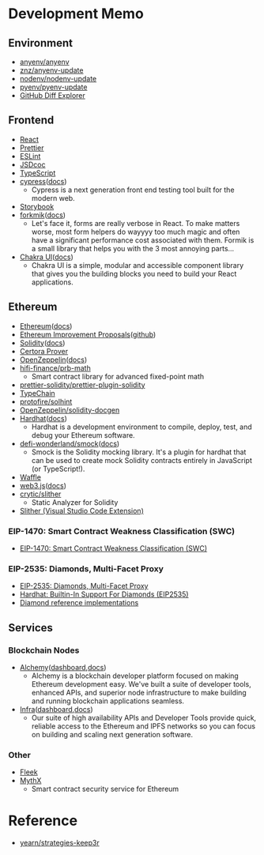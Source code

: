 
# Development Memo

## Environment

- [anyenv/anyenv](https://github.com/anyenv/anyenv)
- [znz/anyenv-update](https://github.com/znz/anyenv-update)
- [nodenv/nodenv-update](https://github.com/nodenv/nodenv-update)
- [pyenv/pyenv-update](https://github.com/pyenv/pyenv-update)
- [GitHub Diff Explorer](https://chrome.google.com/webstore/detail/github-diff-explorer/kagcmhcnjehpeihgmcohmdceffihkglk)

## Frontend

- [React](https://reactjs.org/)
- [Prettier](https://prettier.io/)
- [ESLint](https://eslint.org/)
- [JSDcoc](https://jsdoc.app/)
- [TypeScript](https://www.typescriptlang.org/)
- [cypress](https://www.cypress.io/)([docs](https://docs.cypress.io/))
  - Cypress is a next generation front end testing tool built for the modern web.
- [Storybook](https://storybook.js.org/)
- [forkmik](https://formik.org/)([docs](https://formik.org/docs/overview))
  - Let's face it, forms are really verbose in React. To make matters worse, most form helpers do wayyyy too much magic and often have a significant performance cost associated with them. Formik is a small library that helps you with the 3 most annoying parts...
- [Chakra UI](https://chakra-ui.com/)([docs](https://chakra-ui.com/docs/getting-started))
  - Chakra UI is a simple, modular and accessible component library that gives you the building blocks you need to build your React applications.

## Ethereum

- [Ethereum](https://ethereum.org/en/)([docs](https://ethereum.org/en/developers/docs/))
- [Ethereum Improvement Proposals](https://eips.ethereum.org/)([github](https://github.com/ethereum/EIPs))
- [Solidity](https://soliditylang.org/)([docs](https://docs.soliditylang.org/en/latest/))
- [Certora Prover](https://certora.atlassian.net/wiki/spaces/CPD/pages/7274497/Installation+of+Certora+Prover)
- [OpenZeppelin](https://openzeppelin.com/)([docs](https://docs.openzeppelin.com/openzeppelin/))
- [hifi-finance/prb-math](https://github.com/hifi-finance/prb-math)
  - Smart contract library for advanced fixed-point math
- [prettier-solidity/prettier-plugin-solidity](https://github.com/prettier-solidity/prettier-plugin-solidity)
- [TypeChain](https://github.com/dethcrypto/TypeChain)
- [protofire/solhint](https://github.com/protofire/solhint)
- [OpenZeppelin/solidity-docgen](https://github.com/OpenZeppelin/solidity-docgen)
- [Hardhat](https://hardhat.org/)([docs](https://hardhat.org/getting-started/#overview))
  - Hardhat is a development environment to compile, deploy, test, and debug your Ethereum software.
- [defi-wonderland/smock](https://github.com/defi-wonderland/smock)([docs](https://smock.readthedocs.io/en/latest/))
  - Smock is the Solidity mocking library. It's a plugin for hardhat that can be used to create mock Solidity contracts entirely in JavaScript (or TypeScript!).
- [Waffle](https://ethereum-waffle.readthedocs.io/en/latest/index.html)
- [web3.js](https://github.com/ChainSafe/web3.js)([docs](https://web3js.readthedocs.io/))
- [crytic/slither](https://github.com/crytic/slither)
  - Static Analyzer for Solidity
- [Slither (Visual Studio Code Extension)](https://marketplace.visualstudio.com/items?itemName=trailofbits.slither-vscode)

### EIP-1470: Smart Contract Weakness Classification (SWC)

- [EIP-1470: Smart Contract Weakness Classification (SWC)](https://eips.ethereum.org/EIPS/eip-1470)

### EIP-2535: Diamonds, Multi-Facet Proxy

- [EIP-2535: Diamonds, Multi-Facet Proxy](https://eips.ethereum.org/EIPS/eip-2535)
- [Hardhat: Builtin-In Support For Diamonds (EIP2535)](https://hardhat.org/plugins/hardhat-deploy.html#builtin-in-support-for-diamonds-eip2535)
- [Diamond reference implementations](https://github.com/mudgen/Diamond)

## Services

### Blockchain Nodes

- [Alchemy](https://www.alchemy.com/)([dashboard](https://dashboard.alchemyapi.io/),[docs](https://docs.alchemy.com/alchemy/))
  - Alchemy is a blockchain developer platform focused on making Ethereum development easy. We've built a suite of developer tools, enhanced APIs, and superior node infrastructure to make building and running blockchain applications seamless.
- [Infra](https://infura.io/)([dashboard](https://infura.io/dashboard),[docs](https://infura.io/docs/ethereum))
  - Our suite of high availability APIs and Developer Tools provide quick, reliable access to the Ethereum and IPFS networks so you can focus on building and scaling next generation software.

### Other

- [Fleek](https://fleek.co/)
- [MythX](https://mythx.io/)
  - Smart contract security service for Ethereum

# Reference

- [yearn/strategies-keep3r](https://github.com/yearn/strategies-keep3r)
